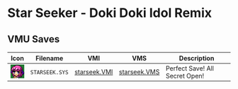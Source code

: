 # Star Seeker - Doki Doki Idol Remix

## VMU Saves

| Icon | Filename | VMI | VMS | Description |
|------|----------|-----|-----|-------------|
| ![Star Seeker - Doki Doki Idol Remix](../icons/STARSEEK.SYS.GIF) | `STARSEEK.SYS` | [starseek.VMI](starseek.VMI) | [starseek.VMS](starseek.VMS) | Perfect Save! All Secret Open! |
